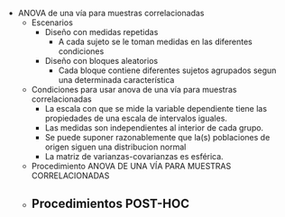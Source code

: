 - ANOVA de una vía para muestras correlacionadas
  - Escenarios
    - Diseño con medidas repetidas
      - A cada sujeto se le toman medidas en las diferentes condiciones
    - Diseño con bloques aleatorios
      - Cada bloque contiene diferentes sujetos agrupados segun una determinada característica
  - Condiciones para usar anova de una vía para muestras correlacionadas
    - La escala con que se mide la variable dependiente tiene las propiedades de una escala de intervalos iguales.
    - Las medidas son independientes al interior de cada grupo.
    - Se puede suponer razonablemente que la(s) poblaciones de origen siguen una distribucion normal
    - La matriz de varianzas-covarianzas es esférica.
  - Procedimiento ANOVA DE UNA VÍA PARA MUESTRAS CORRELACIONADAS
  - Procedimientos POST-HOC
    - 